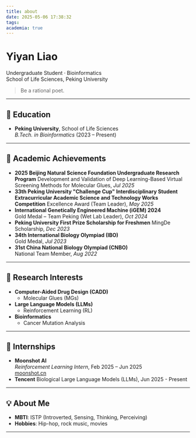 ```yaml
---
title: about
date: 2025-05-06 17:38:32
tags:
academia: true
---
```


# **Yiyan Liao**

Undergraduate Student · Bioinformatics  
School of Life Sciences, Peking University

> Be a rational poet.

---

## 🧬 Education

- **Peking University**, School of Life Sciences  
  *B.Tech. in Bioinformatics* (2023 – Present)

---

## 🏅 Academic Achievements
- **2025 Beijing Natural Science Foundation Undergraduate Research Program**
  Development and Validation of Deep Learning-Based Virtual Screening Methods for Molecular Glues, *Jul 2025*
- **33th Peking University "Challenge Cup" Interdisciplinary Student Extracurricular Academic Science and Technology Works Competition**
  Excellence Award (Team Leader), *May 2025*
- **International Genetically Engineered Machine (iGEM) 2024**  
  Gold Medal – Team Peking (Wet Lab Leader), *Oct 2024*
- **Peking University First Prize Scholarship for Freshmen**
   MingDe Scholarship, *Dec 2023*
- **34th International Biology Olympiad (IBO)**  
  Gold Medal, *Jul 2023*
- **31st China National Biology Olympiad (CNBO)**  
  National Team Member, *Aug 2022*

---

## 🔬 Research Interests

- **Computer-Aided Drug Design (CADD)**
  - Molecular Glues (MGs)
- **Large Language Models (LLMs)**
  - Reinforcement Learning (RL)
- **Bioinformatics**
  - Cancer Mutation Analysis

---

## 💼 Internships

- **Moonshot AI**  
  *Reinforcement Learning Intern*, Feb 2025 – Jun 2025  
  [moonshot.cn](https://www.moonshot.cn)
- **Tencent**
  Biological Large Language Models (LLMs), Jun 2025 - Present

---

## 💡 About Me

- **MBTI**: ISTP (Introverted, Sensing, Thinking, Perceiving)
- **Hobbies**: Hip-hop, rock music, movies

---


